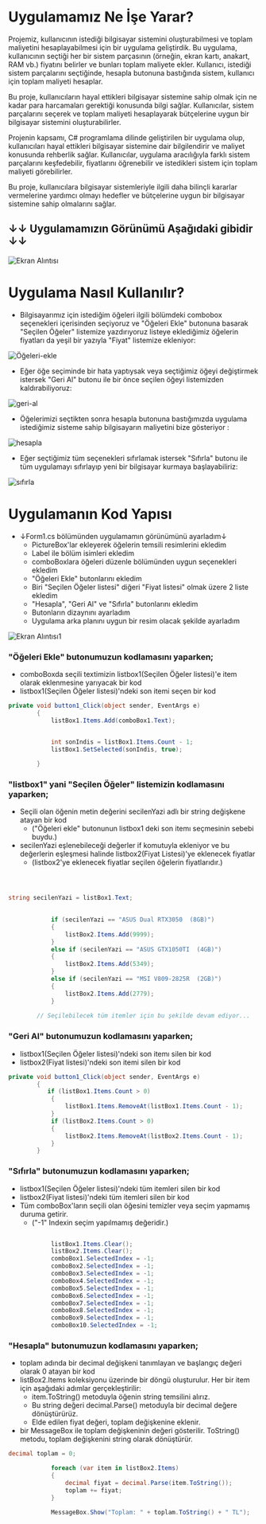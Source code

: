 # Uygulamamız Ne İşe Yarar?
Projemiz, kullanıcının istediği bilgisayar sistemini oluşturabilmesi ve toplam maliyetini hesaplayabilmesi için bir uygulama geliştirdik. Bu uygulama, kullanıcının seçtiği her bir sistem parçasının (örneğin, ekran kartı, anakart, RAM vb.) fiyatını belirler ve bunları toplam maliyete ekler. Kullanıcı, istediği sistem parçalarını seçtiğinde, hesapla butonuna bastığında sistem, kullanıcı için toplam maliyeti hesaplar.

Bu proje, kullanıcıların hayal ettikleri bilgisayar sistemine sahip olmak için ne kadar para harcamaları gerektiği konusunda bilgi sağlar. Kullanıcılar, sistem parçalarını seçerek ve toplam maliyeti hesaplayarak bütçelerine uygun bir bilgisayar sistemini oluşturabilirler.

Projenin kapsamı, C# programlama dilinde geliştirilen bir uygulama olup, kullanıcıları hayal ettikleri bilgisayar sistemine dair bilgilendirir ve maliyet konusunda rehberlik sağlar. Kullanıcılar, uygulama aracılığıyla farklı sistem parçalarını keşfedebilir, fiyatlarını öğrenebilir ve istedikleri sistem için toplam maliyeti görebilirler.

Bu proje, kullanıcılara bilgisayar sistemleriyle ilgili daha bilinçli kararlar vermelerine yardımcı olmayı hedefler ve bütçelerine uygun bir bilgisayar sistemine sahip olmalarını sağlar.
 
## ↓↓ Uygulamamızın Görünümü Aşağıdaki gibidir ↓↓


![Ekran Alıntısı](https://github.com/SidarUlek/Bilgisayar-Maliyeti-Hesaplama/assets/103840652/48ab3864-44f8-4e60-9beb-70016549c1d1)




# Uygulama Nasıl Kullanılır?
- Bilgisayarımız için istediğim öğeleri ilgili bölümdeki combobox seçenekleri içerisinden seçiyoruz ve "Öğeleri Ekle" butonuna basarak "Seçilen Öğeler" listemize yazdırıyoruz listeye eklediğimiz öğelerin fiyatları da yeşil bir yazıyla "Fiyat" listemize ekleniyor:


![Öğeleri-ekle](https://github.com/SidarUlek/Bilgisayar-Maliyeti-Hesaplama/assets/103840652/843d8e04-3b1a-4e19-a85e-15e7fec6d67d)


- Eğer öğe seçiminde bir hata yaptıysak veya seçtiğimiz öğeyi değiştirmek istersek "Geri Al" butonu ile bir önce seçilen öğeyi listemizden kaldırabiliyoruz:


![geri-al](https://github.com/SidarUlek/Bilgisayar-Maliyeti-Hesaplama/assets/103840652/15241dff-585d-4ad8-8cff-90230f500f26)


- Öğelerimizi seçtikten sonra hesapla butonuna bastığımızda uygulama istediğimiz sisteme sahip bilgisayarın maliyetini bize gösteriyor :


![hesapla](https://github.com/SidarUlek/Bilgisayar-Maliyeti-Hesaplama/assets/103840652/d4834956-9a47-46e0-b557-ffc1a4c6d6b6)


- Eğer seçtiğimiz tüm seçenekleri sıfırlamak istersek "Sıfırla" butonu ile tüm uygulamayı sıfırlayıp yeni bir bilgisayar kurmaya başlayabiliriz:


![sıfırla](https://github.com/SidarUlek/Bilgisayar-Maliyeti-Hesaplama/assets/103840652/955a2f86-a1ca-434d-80b2-b7d34e123422)



# Uygulamanın Kod Yapısı

- ↓Form1.cs bölümünden uygulamamın görünümünü ayarladım↓
  * PictureBox'lar ekleyerek öğelerin  temsili resimlerini ekledim
  * Label ile bölüm isimleri ekledim
  * comboBoxlara öğeleri düzenle bölümünden uygun seçenekleri ekledim
  * "Öğeleri Ekle" butonlarını ekledim
  * Biri "Seçilen Öğeler listesi" diğeri "Fiyat listesi" olmak üzere 2 liste ekledim
  * "Hesapla", "Geri Al" ve "Sıfırla" butonlarını ekledim
  * Butonların dizaynını ayarladım
  * Uygulama arka planını uygun bir resim olacak şekilde ayarladım


![Ekran Alıntısı1](https://github.com/SidarUlek/Bilgisayar-Maliyeti-Hesaplama/assets/103840652/04e5468d-65f5-468e-b628-209a5b962715)



### "Öğeleri Ekle" butonumuzun kodlamasını yaparken;
  * comboBoxda seçili textimizin listbox1(Seçilen Öğeler listesi)'e item olarak eklenmesine yarıyacak bir kod
  * listbox1(Seçilen Öğeler listesi)'ndeki son itemi seçen bir kod

```c#
private void button1_Click(object sender, EventArgs e)
        {
            listBox1.Items.Add(comboBox1.Text);
            

            int sonIndis = listBox1.Items.Count - 1;
            listBox1.SetSelected(sonIndis, true);

        }


```



### "listbox1" yani "Seçilen Öğeler" listemizin kodlamasını yaparken;
  * Seçili olan öğenin metin değerini secilenYazi adlı bir string değişkene atayan bir kod
    - ("Öğeleri ekle" butonunun listbox1 deki son itemı seçmesinin sebebi buydu.) 
  * secilenYazi eşlenebileceği değerler if komutuyla ekleniyor ve bu değerlerin eşleşmesi halinde listbox2(Fiyat Listesi)'ye eklenecek fiyatlar
    - (listbox2'ye eklenecek fiyatlar seçilen öğelerin fiyatlarıdır.) 

```c#



string secilenYazi = listBox1.Text;
            

            if (secilenYazi == "ASUS Dual RTX3050  (8GB)")
            {
                listBox2.Items.Add(9999);
            }
            else if (secilenYazi == "ASUS GTX1050TI  (4GB)")
            {
                listBox2.Items.Add(5349);
            }
            else if (secilenYazi == "MSI V809-2825R  (2GB)")
            {
                listBox2.Items.Add(2779);
            }
            
        // Seçilebilecek tüm itemler için bu şekilde devam ediyor...

```

### "Geri Al" butonumuzun kodlamasını yaparken;
  * listbox1(Seçilen Öğeler listesi)'ndeki son itemı silen bir kod
  * listbox2(Fiyat listesi)'ndeki son itemi silen bir kod

```c#
private void button1_Click(object sender, EventArgs e)
        {
           if (listBox1.Items.Count > 0)
            {
                listBox1.Items.RemoveAt(listBox1.Items.Count - 1);
            }
            if (listBox2.Items.Count > 0)
            {
                listBox2.Items.RemoveAt(listBox2.Items.Count - 1);
            }
        }


```



### "Sıfırla" butonumuzun kodlamasını yaparken;
  * listbox1(Seçilen Öğeler listesi)'ndeki tüm itemleri silen bir kod
  * listbox2(Fiyat listesi)'ndeki tüm itemleri silen bir kod
  * Tüm comboBox'ların seçili olan öğesini temizler veya seçim yapmamış duruma getirir. 
    - ("-1" Indexin seçim yapılmamış değeridir.)

```c#

            listBox1.Items.Clear();
            listBox2.Items.Clear();
            comboBox1.SelectedIndex = -1;
            comboBox2.SelectedIndex = -1;
            comboBox3.SelectedIndex = -1;
            comboBox4.SelectedIndex = -1;
            comboBox5.SelectedIndex = -1;
            comboBox6.SelectedIndex = -1;
            comboBox7.SelectedIndex = -1;
            comboBox8.SelectedIndex = -1;
            comboBox9.SelectedIndex = -1;
            comboBox10.SelectedIndex = -1;

```



### "Hesapla" butonumuzun kodlamasını yaparken;
  * toplam adında bir decimal değişkeni tanımlayan ve başlangıç değeri olarak 0 atayan bir kod
  * listBox2.Items koleksiyonu üzerinde bir döngü oluşturulur. Her bir item için aşağıdaki adımlar gerçekleştirilir:
      - item.ToString() metoduyla öğenin string temsilini alırız.
      - Bu string değeri decimal.Parse() metoduyla bir decimal değere dönüştürürüz.
      - Elde edilen fiyat değeri, toplam değişkenine eklenir.
  * bir MessageBox ile toplam değişkeninin değeri gösterilir. ToString() metodu, toplam değişkenini string olarak dönüştürür.

```c#
decimal toplam = 0;

            foreach (var item in listBox2.Items)
            {
                decimal fiyat = decimal.Parse(item.ToString());
                toplam += fiyat;
            }

            MessageBox.Show("Toplam: " + toplam.ToString() + " TL");

```

